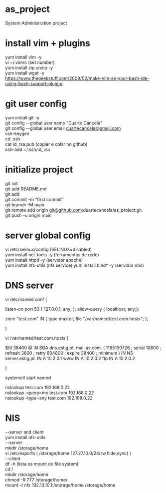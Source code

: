 # as_project
System Administration project  

# install vim + plugins
yum install vim -y  
vi ~/.vimrc (set number)   
yum install zip unzip -y  
yum install wget -y  
https://www.thegeekstuff.com/2009/02/make-vim-as-your-bash-ide-using-bash-support-plugin/  



# git user config
yum install git -y  
git config --global user.name "Duarte Cancela"  
git config --global user.email duartecancela@gmail.com  
ssh-keygen  
cd .ssh  
cat id_rsa.pub (copiar e colar no github)  
ssh-add ~/.ssh/id_rsa  

# initialize project
git init  
git add README.md  
git add  
git commit -m "first commit"  
git branch -M main  
git remote add origin git@github.com:duartecancela/as_project.git  
git push -u origin main  

# server global config
vi /etc/selinux/config (SELINUX=disabled)  
yum install net-tools -y (ferramentas de rede)  
yum install httpd -y (servidor apache)  
yum install nfs-utils (nfs service)
yum install bind* -y (servidor dns)  

# DNS server

vi /etc/named.conf (

listen-on port 53 { 127.0.0.1; any; };
allow-query     { localhost; any;};

zone "test.com" IN {
		type master;
		file "/var/named/test.com.hosts";
};

)

vi /var/named/test.com.hosts (

$ttl 38400
@	IN	SOA	dns.estig.pt. mail.as.com. (
			1165190726 ; serial
			10800 ; refresh
			3600 ; retry
			604800 ; expire
			38400 ; minimum
			)
	IN	NS	server.estig.pt.
	IN	A	10.2.0.1
www	IN	A	10.2.0.2
ftp	IN	A 	10.2.0.2

)

systemctl start named  

nslookup test.com 192.168.0.22  
nslookup -query=mx test.com 192.168.0.22  
nslookup -type=any test.com 192.168.0.22  

# NIS
--server and client  
yum install nfs-utils  
--server  
mkdir /storage/home  
vi /etc/exports ( /storage/home 127.27.10.0/24(rw,hide,sync) )  
--client  
df -h (lista os mount do file system)  
cd /  
mkdir /storage/home  
chmod -R 777 /storage/home/  
mount -t nfs 192.13.10.1:/storage/home /storage/home  




